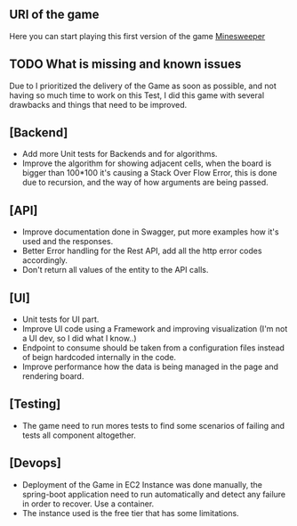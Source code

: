 
## URl of the game
Here you can start playing this first version of the game [Minesweeper](http://ec2-3-134-99-212.us-east-2.compute.amazonaws.com/)

## TODO What is missing and known issues
Due to I prioritized the delivery of the Game as soon as possible, and not having so much time to work on this Test, I 
did this game with several drawbacks and things that need to be improved.

## [Backend]
* Add more Unit tests for Backends and for algorithms.  
* Improve the algorithm for showing adjacent cells, when the board is bigger than 100*100 it's causing a Stack Over Flow Error, 
  this is done due to recursion, and the way of how arguments are being passed. 
  
## [API]
* Improve documentation done in Swagger, put more examples how it's used and the responses.
* Better Error handling for the Rest API, add all the http error codes accordingly. 
* Don't return all values of the entity to the API calls.

## [UI]
* Unit tests for UI part. 
* Improve UI code using a Framework and improving visualization (I'm not a UI dev, so I did what I know..)
* Endpoint to consume should be taken from a configuration files instead of beign hardcoded internally in the code. 
* Improve performance how the data is being managed in the page and rendering board.

## [Testing]
* The game need to run mores tests to find some scenarios of failing and tests all component altogether. 

## [Devops]
* Deployment of the Game in EC2 Instance was done manually, the spring-boot application need to run automatically and 
detect any failure in order to recover. Use a container.
* The instance used is the free tier that has some limitations.  

